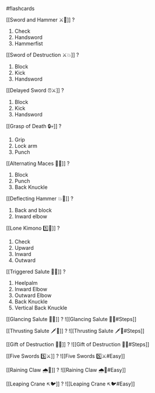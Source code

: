 #flashcards

[[Sword and Hammer ⚔️🔨]]
?
1. Check
2. Handsword
3. Hammerfist
<!--SR:!2023-09-20,3,250-->

[[Sword of Destruction ⚔️💥]]
?
1. Block
2. Kick
3. Handsword
<!--SR:!2023-09-20,3,250-->

[[Delayed Sword ⏰⚔️]]
?
1. Block
2. Kick
3. Handsword
<!--SR:!2023-09-20,3,250-->

[[Grasp of Death 🔒💀]]
?
1. Grip
2. Lock arm
3. Punch
<!--SR:!2023-09-18,1,230-->

[[Alternating Maces 🔄✊]]
?
1. Block
2. Punch
3. Back Knuckle
<!--SR:!2023-09-20,3,268-->

[[Deflecting Hammer 💥🔨]]
?
1. Back and block
2. Inward elbow
<!--SR:!2023-09-19,2,248-->

[[Lone Kimono 1️⃣👘]]
?
1. Check
2. Upward
3. Inward
4. Outward
<!--SR:!2023-09-20,3,251-->

[[Triggered Salute 🔫🫡]]
?
1. Heelpalm
2. Inward Elbow
3. Outward Elbow
4. Back Knuckle
5. Vertical Back Knuckle
<!--SR:!2023-09-19,2,248-->

[[Glancing Salute 👀🫡]]
?
![[Glancing Salute 👀🫡#Steps]]
<!--SR:!2023-09-19,2,248-->

[[Thrusting Salute 🗡️🫡]]
?
![[Thrusting Salute 🗡️🫡#Steps]]
<!--SR:!2023-09-19,2,248-->

[[Gift of Destruction 🎁💥]]
?
![[Gift of Destruction 🎁💥#Steps]]
<!--SR:!2023-09-20,3,268-->


[[Five Swords 5️⃣⚔️]]
?
![[Five Swords 5️⃣⚔️#Easy]]
<!--SR:!2023-09-20,3,268-->

[[Raining Claw 🌧️🐯]]
?
![[Raining Claw 🌧️🐯#Easy]]
<!--SR:!2023-09-20,3,251-->

[[Leaping Crane ↖️🐦]]
?
![[Leaping Crane ↖️🐦#Easy]]
<!--SR:!2023-09-20,3,251-->